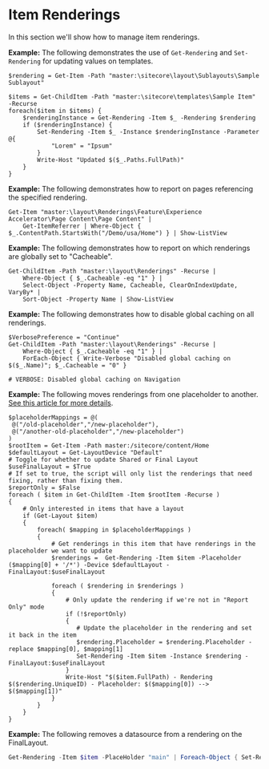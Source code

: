 # Item Renderings

In this section we'll show how to manage item renderings.

**Example:** The following demonstrates the use of `Get-Rendering` and `Set-Rendering` for updating values on templates.

```text
$rendering = Get-Item -Path "master:\sitecore\layout\Sublayouts\Sample Sublayout"

$items = Get-ChildItem -Path "master:\sitecore\templates\Sample Item" -Recurse 
foreach($item in $items) {
    $renderingInstance = Get-Rendering -Item $_ -Rendering $rendering 
    if ($renderingInstance) { 
        Set-Rendering -Item $_ -Instance $renderingInstance -Parameter @{ 
            "Lorem" = "Ipsum" 
        } 
        Write-Host "Updated $($_.Paths.FullPath)" 
    } 
}
```

**Example:** The following demonstrates how to report on pages referencing the specified rendering.

```text
Get-Item "master:\layout\Renderings\Feature\Experience Accelerator\Page Content\Page Content" | 
    Get-ItemReferrer | Where-Object { $_.ContentPath.StartsWith("/Demo/usa/Home") } | Show-ListView
```

**Example:** The following demonstrates how to report on which renderings are globally set to "Cacheable".

```text
Get-ChildItem -Path "master:\layout\Renderings" -Recurse | 
    Where-Object { $_.Cacheable -eq "1" } | 
    Select-Object -Property Name, Cacheable, ClearOnIndexUpdate, VaryBy* | 
    Sort-Object -Property Name | Show-ListView
```

**Example:** The following demonstrates how to disable global caching on all renderings.

```text
$VerbosePreference = "Continue"
Get-ChildItem -Path "master:\layout\Renderings" -Recurse | 
    Where-Object { $_.Cacheable -eq "1" } | 
    ForEach-Object { Write-Verbose "Disabled global caching on $($_.Name)"; $_.Cacheable = "0" }

# VERBOSE: Disabled global caching on Navigation
```

**Example:** The following moves renderings from one placeholder to another. [See this article for more details](https://www.kasaku.co.uk/2018/02/28/updating-rendering-placeholders/).

```text
$placeholderMappings = @(
 @("/old-placeholder","/new-placeholder"),
 @("/another-old-placeholder","/new-placeholder")
)
$rootItem = Get-Item -Path master:/sitecore/content/Home
$defaultLayout = Get-LayoutDevice "Default"
# Toggle for whether to update Shared or Final Layout
$useFinalLayout = $True
# If set to true, the script will only list the renderings that need fixing, rather than fixing them.
$reportOnly = $False
foreach ( $item in Get-ChildItem -Item $rootItem -Recurse )
{
    # Only interested in items that have a layout
    if (Get-Layout $item)
    {
        foreach( $mapping in $placeholderMappings )
        {
            # Get renderings in this item that have renderings in the placeholder we want to update 
            $renderings =  Get-Rendering -Item $item -Placeholder ($mapping[0] + '/*') -Device $defaultLayout -FinalLayout:$useFinalLayout

            foreach ( $rendering in $renderings )
            {
                # Only update the rendering if we're not in "Report Only" mode
                if (!$reportOnly)
                {
                   # Update the placeholder in the rendering and set it back in the item
                   $rendering.Placeholder = $rendering.Placeholder -replace $mapping[0], $mapping[1]
                   Set-Rendering -Item $item -Instance $rendering -FinalLayout:$useFinalLayout
                }
                Write-Host "$($item.FullPath) - Rendering $($rendering.UniqueID) - Placeholder: $($mapping[0]) --> $($mapping[1])"
            }
        }
    }
}
```

**Example:** The following removes a datasource from a rendering on the FinalLayout.

```powershell
Get-Rendering -Item $item -PlaceHolder "main" | Foreach-Object { Set-Rendering -Item $item -Instance $_ -DataSource $null -FinalLayout }
```

